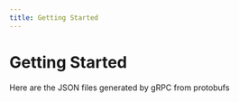 ```yaml
--- 
title: Getting Started 
--- 
```

# Getting Started
Here are the JSON files generated by gRPC from protobufs